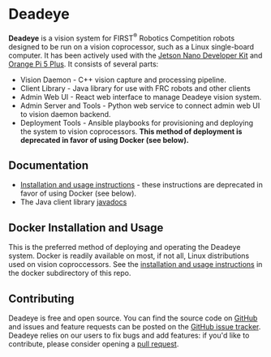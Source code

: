 # Deadeye

**Deadeye** is a vision system for FIRST<sup>®</sup> Robotics Competition
robots designed to be run on a vision coprocessor, such as a Linux single-board
computer. It has been actively used with the [Jetson Nano Developer Kit][jndk]
and [Orange Pi 5 Plus][orangepi]. It consists of several parts:

[jndk]: https://developer.nvidia.com/EMBEDDED/jetson-nano-developer-kit/
[orangepi]: http://www.orangepi.org/index.html

- Vision Daemon - C++ vision capture and processing pipeline.
- Client Library - Java library for use with FRC robots and other clients
- Admin Web UI - React web interface to manage Deadeye vision system.
- Admin Server and Tools - Python web service to connect admin web UI to vision
  daemon backend.
- Deployment Tools - Ansible playbooks for provisioning and deploying the
  system to vision coprocessors. **This method of deployment is deprecated in favor of using Docker (see below).**

## Documentation

- [Installation and usage instructions](https://strykeforce.github.io/deadeye/) - these instructions are deprecated in favor of using Docker (see below).
- The Java client library [javadocs](https://strykeforce.github.io/deadeye/javadoc/)

## Docker Installation and Usage

This is the preferred method of deploying and operating the Deadeye system.
Docker is readily available on most, if not all, Linux distributions used on
vision coproccessors. See the [installation and usage instructions](./docker/)
in the docker subdirectory of this repo.

## Contributing

Deadeye is free and open source. You can find the source code on
[GitHub](https://github.com/strykeforce/deadeye) and issues and feature
requests can be posted on the [GitHub issue
tracker](https://github.com/strykeforce/deadeye/issues). Deadeye relies on our
users to fix bugs and add features: if you'd like to contribute, please
consider opening a [pull
request](https://github.com/strykeforce/deadeye/pulls).
